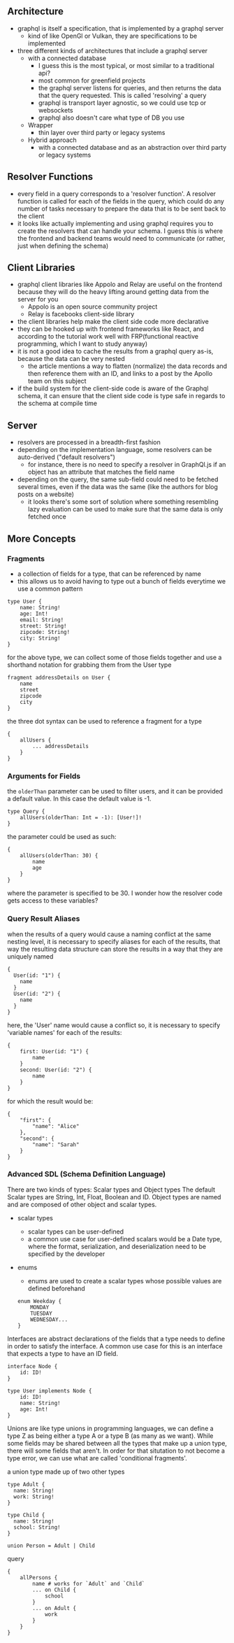 ## Architecture
- graphql is itself a specification, that is implemented by a graphql server
    - kind of like OpenGl or Vulkan, they are specifications to be implemented
- three different kinds of architectures that include a graphql server
    - with a connected database
        - I guess this is the most typical, or most similar to a traditional api?
        - most common for greenfield projects
        - the graphql server listens for queries, and then returns the data that the query requested. This is called 'resolving' a query
        - graphql is transport layer agnostic, so we could use tcp or websockets
        - graphql also doesn't care what type of DB you use
    - Wrapper
        - thin layer over third party or legacy systems
    - Hybrid approach
        - with a connected database and as an abstraction over third party or legacy systems

## Resolver Functions
- every field in a query corresponds to a 'resolver function'. A resolver function is called for each of the fields in the query, which could do any number of tasks necessary to prepare the data that is to be sent back to the client
- it looks like actually implementing and using graphql requires you to create the resolvers that can handle your schema. I guess this is where the frontend and backend teams would need to communicate (or rather, just when defining the schema)

## Client Libraries
- graphql client libraries like Appolo and Relay are useful on the frontend because they will do the heavy lifting around getting data from the server for you
    - Appolo is an open source community project
    - Relay is facebooks client-side library
- the client libraries help make the client side code more declarative
- they can be hooked up with frontend frameworks like React, and according to the tutorial work well with FRP(functional reactive programming, which I want to study anyway)
- it is not a good idea to cache the results from a graphql query as-is, because the data can be very nested
    - the article mentions a way to flatten (normalize) the data records and then reference them with an ID, and links to a post by the Apollo team on this subject
- if the build system for the client-side code is aware of the Graphql schema, it can ensure that the client side code is type safe in regards to the schema at compile time

## Server
- resolvers are processed in a breadth-first fashion
- depending on the implementation language, some resolvers can be auto-derived ("default resolvers")
    - for instance, there is no need to specify a resolver in GraphQl.js if an object has an attribute that matches the field name
- depending on the query, the same sub-field could need to be fetched several times, even if the data was the same (like the authors for blog posts on a website)
    - it looks there's some sort of solution where something resembling lazy evaluation can be used to make sure that the same data is only fetched once

## More Concepts
### Fragments
- a collection of fields for a type, that can be referenced by name
- this allows us to avoid having to type out a bunch of fields everytime we use a common pattern
```
type User {
    name: String!
    age: Int!
    email: String!
    street: String!
    zipcode: String!
    city: String!
}
```
for the above type, we can collect some of those fields together and use a shorthand notation for grabbing them from the User type
```
fragment addressDetails on User {
    name
    street
    zipcode
    city
}
```
the three dot syntax can be used to reference a fragment for a type
```
{
    allUsers {
        ... addressDetails
    }
}
```
### Arguments for Fields
the `olderThan` parameter can be used to filter users, and it can be provided a default value. In this case the default value is -1.
```
type Query {
    allUsers(olderThan: Int = -1): [User!]!
}
```
the parameter could be used as such:
```
{
    allUsers(olderThan: 30) {
        name
        age
    }
}
```
where the parameter is specified to be 30. I wonder how the resolver code gets access to these variables?

### Query Result Aliases
when the results of a query would cause a naming conflict at the same nesting level, it is necessary to specify aliases for each of the results, that way the resulting data structure can store the results in a way that they are uniquely named
```
{
  User(id: "1") {
    name
  }
  User(id: "2") {
    name
  }
}
```
here, the 'User' name would cause a conflict so, it is necessary to specify 'variable names' for each of the results:
```
{
    first: User(id: "1") {
        name
    }
    second: User(id: "2") {
        name
    }
}
```

for which the result would be:
```
{
    "first": {
        "name": "Alice"
    },
    "second": {
        "name": "Sarah"
    }
}
```

### Advanced SDL (Schema Definition Language)
There are two kinds of types: Scalar types and Object types
The default Scalar types are String, Int, Float, Boolean and ID.
Object types are named and are composed of other object and scalar types.

- scalar types
    - scalar types can be user-defined
    - a common use case for user-defined scalars would be a Date type, where the format, serialization, and deserialization need to be specified by the developer

- enums
    - enums are used to create a scalar types whose possible values are defined beforehand
    ```
    enum Weekday {
        MONDAY
        TUESDAY
        WEDNESDAY...
    }
    ```

Interfaces are abstract declarations of the fields that a type needs to define in order to satisfy the interface. A common use case for this is an interface that expects a type to have an ID field.
```
interface Node {
    id: ID!
}

type User implements Node {
    id: ID!
    name: String!
    age: Int!
}
```

Unions are like type unions in programming languages, we can define a type Z as being either a type A or a type B (as many as we want). While some fields may be shared between all the types that make up a union type, there will some fields that aren't. In order for that situtation to not become a type error, we can use what are called 'conditional fragments'.

a union type made up of two other types
```
type Adult {
  name: String!
  work: String!
}

type Child {
  name: String!
  school: String!
}

union Person = Adult | Child
```

query
```
{
    allPersons {
        name # works for `Adult` and `Child`
        ... on Child {
            school
        }
        ... on Adult {
            work
        }
    }
}
```
